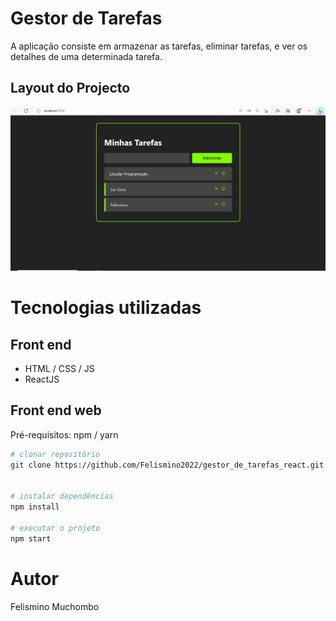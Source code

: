 
# Gestor de Tarefas

A aplicação consiste em armazenar as tarefas, eliminar tarefas, e ver os detalhes de uma determinada tarefa.

## Layout do Projecto

![alt text](screens/imagem1.PNG)

# Tecnologias utilizadas
## Front end
- HTML / CSS / JS 
- ReactJS

## Front end web
Pré-requisitos: npm / yarn

```bash
# clonar repositório
git clone https://github.com/Felismino2022/gestor_de_tarefas_react.git


# instalar dependências
npm install

# executar o projeto
npm start
```

# Autor

Felismino Muchombo
